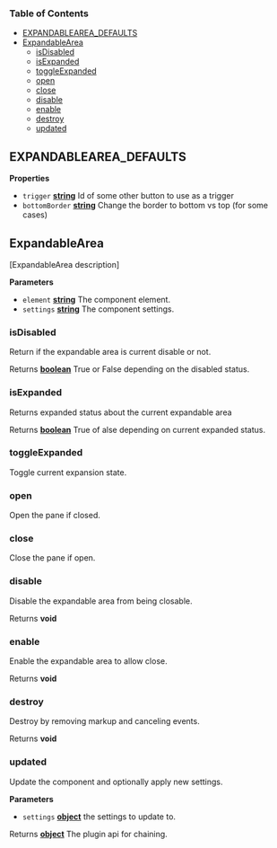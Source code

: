 <!-- Generated by documentation.js. Update this documentation by updating the source code. -->

### Table of Contents

-   [EXPANDABLEAREA_DEFAULTS](#expandablearea_defaults)
-   [ExpandableArea](#expandablearea)
    -   [isDisabled](#isdisabled)
    -   [isExpanded](#isexpanded)
    -   [toggleExpanded](#toggleexpanded)
    -   [open](#open)
    -   [close](#close)
    -   [disable](#disable)
    -   [enable](#enable)
    -   [destroy](#destroy)
    -   [updated](#updated)

## EXPANDABLEAREA_DEFAULTS

**Properties**

-   `trigger` **[string](https://developer.mozilla.org/docs/Web/JavaScript/Reference/Global_Objects/String)** Id of some other button to use as a trigger
-   `bottomBorder` **[string](https://developer.mozilla.org/docs/Web/JavaScript/Reference/Global_Objects/String)** Change the border to bottom vs top (for some cases)

## ExpandableArea

[ExpandableArea description]

**Parameters**

-   `element` **[string](https://developer.mozilla.org/docs/Web/JavaScript/Reference/Global_Objects/String)** The component element.
-   `settings` **[string](https://developer.mozilla.org/docs/Web/JavaScript/Reference/Global_Objects/String)** The component settings.

### isDisabled

Return if the expandable area is current disable or not.

Returns **[boolean](https://developer.mozilla.org/docs/Web/JavaScript/Reference/Global_Objects/Boolean)** True or False depending on the disabled status.

### isExpanded

Returns expanded status about the current expandable area

Returns **[boolean](https://developer.mozilla.org/docs/Web/JavaScript/Reference/Global_Objects/Boolean)** True of alse depending on current expanded status.

### toggleExpanded

Toggle current expansion state.

### open

Open the pane if closed.

### close

Close the pane if open.

### disable

Disable the expandable area from being closable.

Returns **void** 

### enable

Enable the expandable area to allow close.

Returns **void** 

### destroy

Destroy by removing markup and canceling events.

Returns **void** 

### updated

Update the component and optionally apply new settings.

**Parameters**

-   `settings` **[object](https://developer.mozilla.org/docs/Web/JavaScript/Reference/Global_Objects/Object)** the settings to update to.

Returns **[object](https://developer.mozilla.org/docs/Web/JavaScript/Reference/Global_Objects/Object)** The plugin api for chaining.
